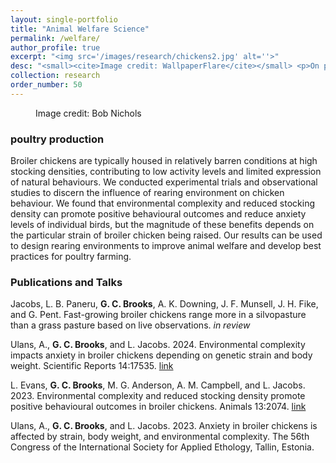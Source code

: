 ```yaml
---
layout: single-portfolio
title: "Animal Welfare Science"
permalink: /welfare/
author_profile: true
excerpt: "<img src='/images/research/chickens2.jpg' alt=''>"
desc: "<small><cite>Image credit: WallpaperFlare</cite></small> <p>On promoting positive behavioural outcomes in livestock</p>"
collection: research
order_number: 50
---
```


<figure class="align-right">
  <img src="{{ site.url }}{{ site.baseurl }}/images/research/chickens3.jpg" alt="">
  <figcaption>Image credit: Bob Nichols</figcaption>
</figure> 

### poultry production
Broiler chickens are typically housed in relatively barren conditions at high stocking densities, contributing to low activity levels and limited expression of natural behaviours. We conducted experimental trials and observational studies to discern the influence of rearing environment on chicken behaviour. We found that environmental complexity and reduced stocking density can promote positive behavioural outcomes and reduce anxiety levels of individual birds, but the magnitude of these benefits depends on the particular strain of broiler chicken being raised. Our results can be used to design rearing environments to improve animal welfare and develop best practices for poultry farming.

### Publications and Talks
Jacobs, L. B. Paneru, **G. C. Brooks**, A. K. Downing, J. F. Munsell, J. H. Fike, and G. Pent. Fast-growing broiler chickens range more in a silvopasture than a grass pasture based on live observations. _in review_

Ulans, A., **G. C. Brooks**, and L. Jacobs. 2024. Environmental complexity impacts anxiety in broiler chickens depending on genetic strain and body weight. Scientific Reports 14:17535. [link](https://doi.org/10.1038/s41598-024-67965-z)

L. Evans, **G. C. Brooks**, M. G. Anderson, A. M. Campbell, and L. Jacobs. 2023. Environmental complexity and reduced stocking density promote positive behavioural outcomes in broiler chickens. Animals 13:2074. [link](https://doi.org/10.3390/ani13132074)

Ulans, A., **G. C. Brooks**, and L. Jacobs. 2023. Anxiety in broiler chickens is affected by strain, body weight, and environmental complexity. The 56th Congress of the International Society for Applied Ethology, Tallin, Estonia.

